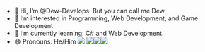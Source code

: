 - 👋 Hi, I’m @Dew-Develops. But you can call me Dew.
- 👀 I’m interested in Programming, Web Development, and Game Development
- 🌱 I’m currently learning: C# and Web Development.
- 😄 Pronouns: He/Him
<img src="https://raw.githubusercontent.com/amooo-ooo/MIcons/main/src/python.svg"> <img src="https://raw.githubusercontent.com/amooo-ooo/MIcons/main/src/svelte.svg"><img src="https://raw.githubusercontent.com/amooo-ooo/MIcons/main/src/sass.svg"><img src="https://raw.githubusercontent.com/amooo-ooo/MIcons/main/src/typescript.svg">
